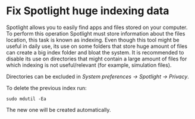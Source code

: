 # Fix Spotlight huge indexing data

Spotlight allows you to easily find apps and files stored on your computer.
To perform this operation Spotlight must store information about the files location, this task is known as indexing.
Even though this tool might be useful in daily use, its use on some folders that store huge amount of files can create a big index folder and bloat the system. 
It is recommended to disable its use on directories that might contain a large amount of files for which indexing is not useful/relevant (for example, simulation files).

Directories can be excluded in *System preferences -> Spotlight -> Privacy*. 

To delete the previous index run:

```
sudo mdutil -Ea
```

The new one will be created automatically.